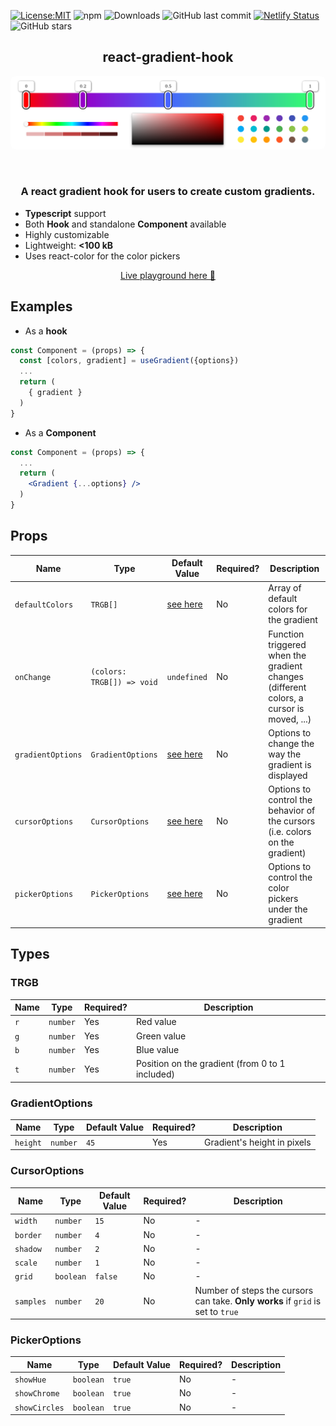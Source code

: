 [![License:MIT](https://img.shields.io/badge/License-MIT-yellow.svg)](https://opensource.org/licenses/MIT)
![npm](https://img.shields.io/npm/v/react-gradient-hook)
![Downloads](https://img.shields.io/github/downloads/peacefulotter/react-gradient-hook/total)
![GitHub last commit](https://img.shields.io/github/last-commit/peacefulotter/react-gradient-hook)
[![Netlify Status](https://api.netlify.com/api/v1/badges/48c9fde3-3471-4408-9f78-0528bc484cc1/deploy-status)](https://app.netlify.com/sites/react-gradient-hook/deploys)
![GitHub stars](https://img.shields.io/github/stars/peacefulotter/react-gradient-hook?style=social)

<div align="center">
    <h2>react-gradient-hook</h2>
  <p align="center">
    <img style='border-radius: 8px' src="./overview.png" alt="" width="850px" />
  </p>
</div>
<br />
<div>
  <h3 align="center">
    A react gradient hook for users to create custom gradients.  
  </h3>
  <ul style='margin-top: 10px'>
    <li><b>Typescript</b> support</li>
    <li>Both <b>Hook</b> and standalone <b>Component</b> available</li>
     <li>Highly customizable</li>
    <li>Lightweight: <b> <100 kB </b> </li>
    <li>Uses react-color for the color pickers</li>
  </ul>
</div>

<div>
  <p align="center">
    <a href="https://react-gradient-hook.netlify.app" target="_blank">
    Live playground here 🎨
    </a>
  </p>
</div>

## Examples
 - As a <b>hook</b>
```jsx harmony
const Component = (props) => {
  const [colors, gradient] = useGradient({options})
  ...
  return (
    { gradient }
  )
}
```

 - As a <b>Component</b>
```jsx harmony
const Component = (props) => {
  ...
  return (
    <Gradient {...options} />
  )
}
```


## Props

| Name | Type | Default Value | Required? | Description
|-|-|-|-|-
`defaultColors` | `TRGB[]` | <a href="#trgb">see here</a> | No | Array of default colors for the gradient
`onChange` | `(colors: TRGB[]) => void` | `undefined` | No | Function triggered when the gradient changes (different colors, a cursor is moved, ...)
`gradientOptions` | `GradientOptions` | <a href="#gradientoptions">see here</a> | No | Options to change the way the gradient is displayed
`cursorOptions` | `CursorOptions` | <a href="#cursoroptions">see here</a> | No | Options to control the behavior of the cursors (i.e. colors on the gradient)
`pickerOptions` | `PickerOptions` | <a href="#pickeroptions">see here</a> | No | Options to control the color pickers under the gradient

## Types 

### TRGB
| Name | Type | Required? | Description
|-|-|-|-
| `r` | `number` | Yes | Red value 
| `g` | `number` | Yes | Green value 
| `b` | `number` | Yes | Blue value 
| `t` | `number` | Yes | Position on the gradient (from 0 to 1 included) 

### GradientOptions
| Name | Type | Default Value | Required? | Description
|-|-|-|-|-
| `height` | `number` | `45` | Yes | Gradient's height in pixels

### CursorOptions
| Name | Type | Default Value | Required? | Description
|-|-|-|-|-
| `width` | `number` | `15` | No | -
| `border` | `number` | `4` | No | -
| `shadow` | `number` | `2` | No | -
| `scale` | `number` | `1` | No | -
| `grid` | `boolean` | `false` | No | -
| `samples` | `number` | `20` | No | Number of steps the cursors can take. <b>Only works</b> if `grid` is set to `true`


### PickerOptions
| Name | Type | Default Value | Required? | Description
|-|-|-|-|-
| `showHue` | `boolean` | `true` | No | -
| `showChrome` | `boolean` | `true` | No | -
| `showCircles` | `boolean` | `true` | No | -